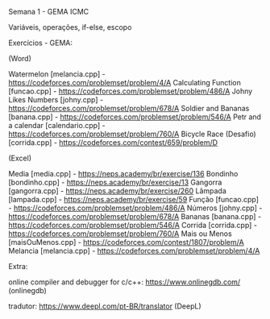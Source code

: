 Semana 1 - GEMA ICMC

Variáveis, operações, if-else, escopo

Exercícios - GEMA:

(Word)

Watermelon [melancia.cpp] - https://codeforces.com/problemset/problem/4/A
Calculating Function [funcao.cpp] - https://codeforces.com/problemset/problem/486/A
Johny Likes Numbers [johny.cpp] - https://codeforces.com/problemset/problem/678/A
Soldier and Bananas [banana.cpp] - https://codeforces.com/problemset/problem/546/A
Petr and a calendar [calendario.cpp] - https://codeforces.com/problemset/problem/760/A
Bicycle Race (Desafio) [corrida.cpp] - https://codeforces.com/contest/659/problem/D

(Excel)

Media [media.cpp] - https://neps.academy/br/exercise/136
Bondinho [bondinho.cpp] - https://neps.academy/br/exercise/13
Gangorra [gangorra.cpp] - https://neps.academy/br/exercise/260
Lâmpada [lampada.cpp] - https://neps.academy/br/exercise/59
Função [funcao.cpp] - https://codeforces.com/problemset/problem/486/A
Números [johny.cpp] - https://codeforces.com/problemset/problem/678/A
Bananas [banana.cpp] - https://codeforces.com/problemset/problem/546/A
Corrida [corrida.cpp] - https://codeforces.com/problemset/problem/760/A
Mais ou Menos [maisOuMenos.cpp] - https://codeforces.com/contest/1807/problem/A
Melancia [melancia.cpp] - https://codeforces.com/problemset/problem/4/A

Extra:

online compiler and debugger for c/c++: https://www.onlinegdb.com/ (onlinegdb)

tradutor: https://www.deepl.com/pt-BR/translator (DeepL)